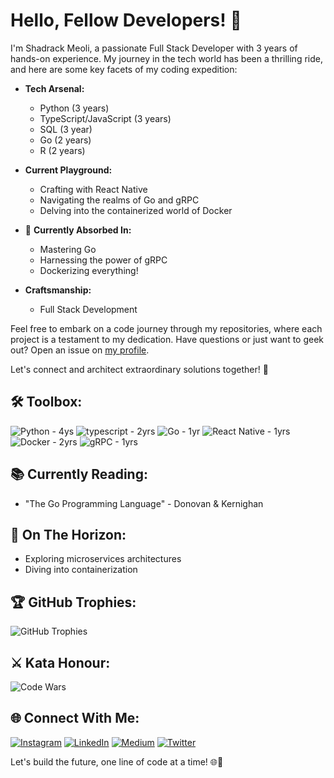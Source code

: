 # Hello, Fellow Developers! 👋

I'm Shadrack Meoli, a passionate Full Stack Developer with 3 years of hands-on experience. My journey in the tech world has been a thrilling ride, and here are some key facets of my coding expedition:

- **Tech Arsenal:**
  - Python (3 years)
  - TypeScript/JavaScript (3 years)
  - SQL (3 year)
  - Go (2 years)
  - R (2 years)

- **Current Playground:**
  - Crafting with React Native
  - Navigating the realms of Go and gRPC
  - Delving into the containerized world of Docker

- 🌱 **Currently Absorbed In:**
  - Mastering Go
  - Harnessing the power of gRPC
  - Dockerizing everything!

- **Craftsmanship:**
  - Full Stack Development

Feel free to embark on a code journey through my repositories, where each project is a testament to my dedication. Have questions or just want to geek out? Open an issue on [my profile](https://github.com/shadmeoli/shadmeoli/issues).

Let's connect and architect extraordinary solutions together! 🚀

## 🛠️ **Toolbox:**
![Python - 4ys](https://img.shields.io/badge/Python-%2314354C.svg?logo=python&logoColor=white)
![typescript - 2yrs](https://img.shields.io/badge/typescript-%23F7DF1E.svg?logo=typescript&logoColor=black)
![Go - 1yr](https://img.shields.io/badge/Go-%2300ADD8.svg?logo=go&logoColor=white)
![React Native - 1yrs](https://img.shields.io/badge/React_Native-%2320232A.svg?logo=react&logoColor=%2361DAFB)
![Docker - 2yrs](https://img.shields.io/badge/Docker-%230db7ed.svg?logo=docker&logoColor=white)
![gRPC - 1yrs](https://img.shields.io/badge/gRPC-%23FF6F61.svg?logo=grpc&logoColor=white)

## 📚 **Currently Reading:**
- "The Go Programming Language" - Donovan & Kernighan

## 🚀 **On The Horizon:**
- Exploring microservices architectures
- Diving into containerization

## 🏆 **GitHub Trophies:**
![GitHub Trophies](https://github-profile-trophy.vercel.app/?username=shadmeoli&theme=dark&no-frame=true&no-bg=false&margin-w=4)

## ⚔️ **Kata Honour:**
![Code Wars](https://www.codewars.com/users/shadmeoli/badges/large)

## 🌐 **Connect With Me:**
[![Instagram](https://img.shields.io/badge/Instagram-%23E4405F.svg?logo=Instagram&logoColor=white)](https://instagram.com/_s.ha.d) [![LinkedIn](https://img.shields.io/badge/LinkedIn-%230077B5.svg?logo=linkedin&logoColor=white)](https://linkedin.com/in/shadrack-codes254/) [![Medium](https://img.shields.io/badge/Medium-12100E?logo=medium&logoColor=white)](https://medium.com/@shadcodes) [![Twitter](https://img.shields.io/badge/Twitter-%231DA1F2.svg?logo=Twitter&logoColor=white)](https://twitter.com/CodesShad) 

Let's build the future, one line of code at a time! 🌐🚀
